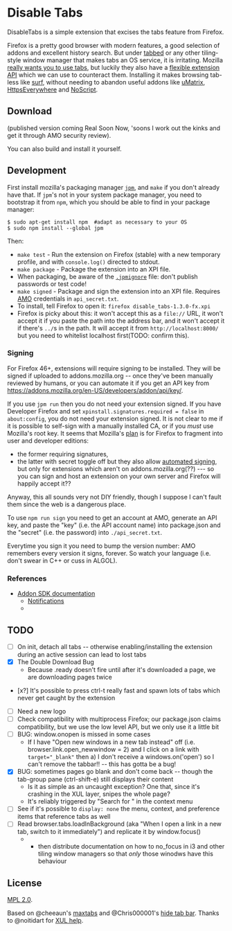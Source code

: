 Disable Tabs
=============

DisableTabs is a simple extension that excises the tabs feature from Firefox.

Firefox is a pretty good browser with modern features, a good selection of addons and excellent history search.
But under [tabbed](http://tools.suckless.org/tabbed/) or any other tiling-style window manager that makes tabs an OS service, it is irritating.
Mozilla [really wants you to use tabs](https://support.mozilla.org/en-US/questions/968331),
but luckily they also have a [flexible extension API](https://developer.mozilla.org/en-US/Add-ons/SDK/High-Level_APIs/tabs) which we can use to counteract them.
Installing it makes browsing tab-less like [surf](http://surf.suckless.org/), without needing to abandon useful addons like [uMatrix](https://github.com/gorhill/uMatrix/), [HttpsEverywhere](https://www.eff.org/https-everywhere) and [NoScript](https://noscript.net/).

Download
---

(published version coming Real Soon Now, 'soons I work out the kinks and get it through AMO security review).

You can also build and install it yourself.

Development
---

First install mozilla's packaging manager [`jpm`](https://github.com/mozilla/jpm), and `make` if you don't already have that. If `jpm`'s not in your system package manager, you need to bootstrap it from `npm`, which you should be able to find in your package manager:
```
$ sudo apt-get install npm  #adapt as necessary to your OS
$ sudo npm install --global jpm
```

Then:
- `make test` - Run the extension on Firefox (stable) with a new temporary profile, and with `console.log()` directed to stdout.
- `make package` - Package the extension into an XPI file.
 - When packaging, be aware of the [`.jpmignore`](https://developer.mozilla.org/en-US/Add-ons/SDK/Tools/jpm#Using_.jpmignore_to_ignore_files) file: don't publish passwords or test code!
- `make signed` - Package and sign the extension into an XPI file. Requires [AMO](https://addons.mozilla.org) credentials in `api_secret.txt`.
- To install, tell Firefox to open it: `firefox disable_tabs-1.3.0-fx.xpi`
 - Firefox is picky about this: it won't accept this as a `file://` URL, it won't accept it if you paste the path into the address bar, and it won't accept it if there's `../`s in the path. It will accept it from `http://localhost:8000/` but you need to whitelist localhost first(TODO: confirm this).




### Signing

For Firefox 46+, extensions will require signing to be installed.
They will be signed if uploaded to addons.mozilla.org -- once they've been manually reviewed by humans,
or you can automate it if you get an API key from https://addons.mozilla.org/en-US/developers/addon/api/key/.

If you use `jpm run` then you do not need your extension signed.
If you have Developer Firefox and set `xpinstall.signatures.required = false` in `about:config`, you do not need your extension signed.
It is not clear to me if it is possible to self-sign with a manually installed CA, or if you *must* use Mozilla's root key.
It seems that Mozilla's [plan](https://wiki.mozilla.org/Addons/Extension_Signing) is for Firefox to fragment into user and developer editions:
 * the former requiring signatures,
 * the latter with secret toggle off
but they also allow [automated signing](https://developer.mozilla.org/en-US/Add-ons/SDK/Tools/jpm#jpm_sign),
but only for extensions which aren't on addons.mozilla.org(??) --- so you can sign and host an extension on your own server and Firefox will happily accept it??

Anyway, this all sounds very not DIY friendly, though I suppose I can't fault them since the web is a dangerous place.

To use `npm run sign` you need to get an account at AMO, generate an API key, and paste the "key" (i.e. the API account name) into package.json and the "secret" (i.e. the password) into `./api_secret.txt`.

Everytime you sign it you need to bump the version number: AMO remembers every version it signs, forever. So watch your language (i.e. don't swear in C++ or cuss in ALGOL).

### References

* [Addon SDK documentation](https://developer.mozilla.org/en-US/docs/Mozilla/Add-ons/SDK)
  * [Notifications](https://developer.mozilla.org/en-US/Add-ons/SDK/High-Level_APIs/notifications)
  * 


TODO
----

* [ ] On init, detach all tabs -- otherwise enabling/installing the extension during an active session can lead to lost tabs
* [x] The Double Download Bug
  - Because .ready doesn't fire until after it's downloaded a page, we are downloading pages twice
* [x?] It's possible to press ctrl-t really fast and spawn lots of tabs which never get caught by the extension
* [ ] Need a new logo
* [ ] Check compatibility with multiprocess Firefox; our package.json claims compatibility, but we use the low level API, but we only use it a little bit
* [ ] BUG: window.onopen is missed in some cases
  * If I have "Open new windows in a new tab instead" off (i.e. browser.link.open_newwindow = 2)
    and I click on a link with `target="_blank"`
    then a) I don't receive a windows.on('open') so I can't remove the tabbar!! -- this has gotta be a bug!
* [x] BUG: sometimes pages go blank and don't come back -- though the tab-group pane (ctrl-shift-e) still displays their content
  * Is it as simple as an uncaught exception? One that, since it's crashing in the XUL layer, snipes the whole page?
  * It's reliably triggered by "Search <engine> for <linktext>" in the context menu
* [ ] See if it's possible to `display: none` the menu, context, and preference items that reference tabs as well
* [ ] Read browser.tabs.loadInBackground (aka "When I open a link in a new tab, switch to it immediately") and replicate it by window.focus()
  * - then distribute documentation on how to no_focus in i3 and other tiling window managers so that *only* those winodws have this behaviour


License
---

[MPL 2.0](https://www.mozilla.org/MPL/2.0/).

Based on @cheeaun's [maxtabs](https://github.com/cheeaun/max-tabs) and @Chris000001's [hide tab bar](https://addons.mozilla.org/en-US/firefox/addon/hide-tab-bar-with-one-tab/). Thanks to @noitidart for [XUL help](https://discourse.mozilla-community.org/t/tear-off-tab-with-sdk/7085).
